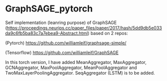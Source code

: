 # GraphSAGE_pytorch
Self implementation (leanring purpose) of GraphSAGE (https://proceedings.neurips.cc/paper_files/paper/2017/hash/5dd9db5e033da9c6fb5ba83c7a7ebea9-Abstract.html) based on 2 repos: 

(Pytorch) https://github.com/williamleif/graphsage-simple/

(Tensorflow) https://github.com/williamleif/GraphSAGE

In this torch version, I have added MeanAggregator, MaxAggregator, GCNAggregator, MaxPoolAggregator, MeanPoolAggregator and TwoMaxLayerPoolingAggregator. SeqAggregator (LSTM) is to be added.





